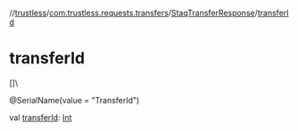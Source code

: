 //[trustless](../../../index.md)/[com.trustless.requests.transfers](../index.md)/[StaqTransferResponse](index.md)/[transferId](transfer-id.md)

# transferId

[]\

@SerialName(value = &quot;TransferId&quot;)

val [transferId](transfer-id.md): [Int](https://kotlinlang.org/api/latest/jvm/stdlib/kotlin/-int/index.html)
